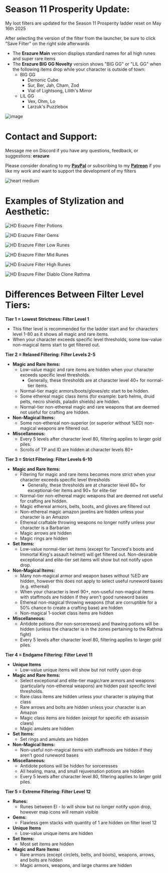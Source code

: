 # **Season 11 Prosperity Update:**

My loot filters are updated for the Season 11 Prosperity ladder reset on May 16th 2025

After selecting the version of the filter from the launcher, be sure to click "Save Filter" on the right side afterwards

- The **Erazure Main** version displays standard names for all high runes and super rare items
- The **Erazure BIG GG Novelty** version shows "BIG GG" or "LIL GG" when the following items drop while your character is outside of town:
  - BIG GG
    - Demonic Cube 
    - Sur, Ber, Jah, Cham, Zod
    - Vial of Lightsong, Lilith's Mirror
  - LIL GG
    - Vex, Ohm, Lo
    - Larzuk's Puzzlebox

![image](https://github.com/user-attachments/assets/68374769-cc52-48c8-8982-4adadaa4d8f8)

# **Contact and Support:**

Message me on Discord if you have any questions, feedback, or suggestions: **erazure**

Please consider donating to my [**PayPal**](https://paypal.me/ErazurePD2LootFilter) or subscribing to my [**Patreon**](https://www.patreon.com/erazure_pd2/membership) if you like my work and want to support the development of my filters

![heart medium](https://github.com/FiltersBy-Erazure/PD2-Loot-Filter/assets/76863417/cb45f82f-26ca-49ec-b5c7-bb3d67583fe1)

# **Examples of Stylization and Aesthetic:**

![HD Erazure Filter Potions](https://user-images.githubusercontent.com/76863417/235098364-f4f1a464-ce4a-4648-ae71-602a541f7003.png)

![HD Erazure Filter Gems](https://github.com/user-attachments/assets/9d725749-df75-4895-896a-1ae3a26fc162)

![HD Erazure Filter Low Runes](https://user-images.githubusercontent.com/76863417/235098438-c90636aa-92c3-4cf5-8e39-35730c9b369b.png)

![HD Erazure Filter Mid Runes](https://user-images.githubusercontent.com/76863417/235098467-32269495-510e-445c-8a08-d173f72a991e.png)

![HD Erazure Filter High Runes](https://github.com/user-attachments/assets/e426c928-3b6c-47de-91a3-0ee74472d1ec)

![HD Erazure Filter Diablo Clone Rathma](https://github.com/user-attachments/assets/1136d280-b2fe-45b0-806d-853beb017afe)

# **Differences Between Filter Level Tiers:**

**Tier 1 = Lowest Strictness: Filter Level 1**

- This filter level is recommended for the ladder start and for characters level 1-80 as it shows all magic and rare items.
- When your character exceeds specific level thresholds, some low-value non-magical items start to get filtered out.

**Tier 2 = Relaxed Filtering: Filter Levels 2-5**

- **Magic and Rare Items:**
  - Low-value magic and rare items are hidden when your character exceeds specific level thresholds.
    - Generally, these thresholds are at character level 40+ for normal-tier items.
  - Normal-tier magic armors/boots/gloves/etc start to be hidden. 
  - Some ethereal magic class items (for example: barb helms, druid pelts, necro shields, paladin shields) are hidden.
  - Normal-tier non-ethereal magic and rare weapons that are deemed not useful for crafting are hidden.
- **Non-Magical Items:**
  - Some non-ethereal non-superior (or superior without %ED) non-magical weapons are filtered out.
- **Miscellaneous:**
  - Every 5 levels after character level 80, filtering applies to larger gold piles.
  - Scrolls of TP and ID are hidden at character levels 80+

**Tier 3 = Strict Filtering: Filter Levels 6-10**

- **Magic and Rare Items:**
  - Filtering for magic and rare items becomes more strict when your character exceeds specific level thresholds
    - Generally, these thresholds are at character level 80+ for exceptional-tier items and 90+ for elite-tier
  - Normal-tier non-ethereal magic weapons that are deemed not useful for crafting are hidden.
  - Magic ethereal armors, belts, boots, and gloves are filtered out
  - Non-ethereal magic amazon javelins are hidden unless your character is an Amazon
  - Ethereal craftable throwing weapons no longer notify unless your character is a Barbarian
  - Magic arrows are hidden
  - Magic rings are hidden
- **Set Items:**
  - Low-value normal-tier set items (except for Tancred's boots and Immortal King's assault helmet) will get filtered out. Non-desirable exceptional and elite-tier set items will show but not notify upon drop.
- **Non-Magical Items:**
  - Many non-magical armor and weapon bases without %ED are hidden, however this does not apply to select useful runeword bases (e.g. ethereal)
  - When your character is level 90+, non-useful non-magical items with staffmods are hidden if they aren't good runeword bases
  - Ethereal non-magical throwing weapons (that are corruptible for a 50% chance to create a crafting base) are hidden
  - Non-magical 1-socket class items are hidden
- **Miscellaneous:**
  - Antidote potions (for non-sorceresses) and thawing potions will be hidden (unless the character is in the zones pertaining to the Rathma fight)
  - Every 5 levels after character level 80, filtering applies to larger gold piles.

**Tier 4 = Endgame Filtering: Filter Level 11**

- **Unique Items**
  - Low-value unique items will show but not notify upon drop
- **Magic and Rare Items:**
  - Select exceptional and elite-tier magic/rare armors and weapons (particularly non-ethereal weapons) are hidden past specific level thresholds.
  - Rare class items are hidden unless your character is playing that class
  - Rare arrows and bolts are hidden unless your character is an Amazon
  - Magic class items are hidden (except for specific eth assassin claws)
  - Magic amulets are hidden
- **Set Items:**
  - Set rings and amulets are hidden
- **Non-Magical Items:**
  - Non-useful non-magical items with staffmods are hidden if they aren't good runeword bases
- **Miscellaneous:**
  - Antidote potions will be hidden for sorceresses
  - All healing, mana, and small rejuvenation potions are hidden
  - Every 5 levels after character level 80, filtering applies to larger gold piles.

**Tier 5 = Extreme Filtering: Filter Level 12**

- **Runes:**
  - Runes between El - Io will show but no longer notify upon drop, however map icons will remain visible
- **Gems:**
  - Flawless gem stacks with quantity of 1 are hidden on filter level 12
- **Unique Items**
  - Low-value unique items are hidden
- **Set Items:**
  - Most set items are hidden
- **Magic and Rare Items:**
  - Rare armors (except circlets, belts, and boots), weapons, arrows, and bolts are hidden
  - Magic armors, weapons, and large charms are hidden
